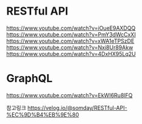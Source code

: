 # RESTful API

https://www.youtube.com/watch?v=iOueE9AXDQQ
<br>
https://www.youtube.com/watch?v=PmY3dWcCxXI
<br>
https://www.youtube.com/watch?v=xWA1eTPSzDE
<br>
https://www.youtube.com/watch?v=Nxi8Ur89Akw
<br>
https://www.youtube.com/watch?v=4DxHX95Lq2U
<br>

# GraphQL

https://www.youtube.com/watch?v=EkWI6Ru8lFQ

참고링크
https://velog.io/@somday/RESTful-API-%EC%9D%B4%EB%9E%80
